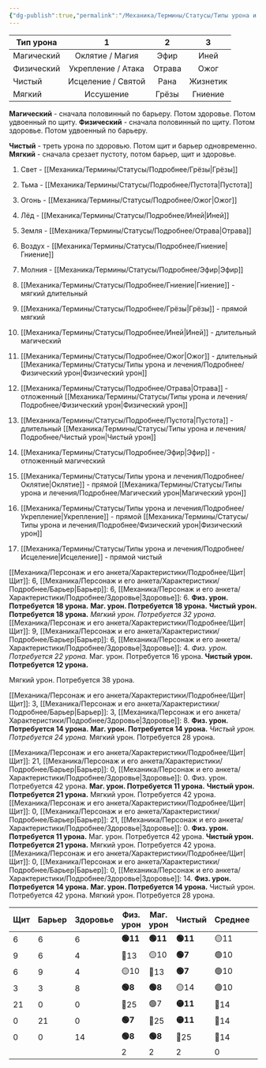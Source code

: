 ```yaml
---
{"dg-publish":true,"permalink":"/Механика/Термины/Статусы/Типы урона и лечения/Таблица урона/","noteIcon":"","created":"2025-09-17T17:10:47.060+03:00","updated":"2025-09-17T00:04:33.580+03:00"}
---
```





| **Тип урона** |         1          |   2    |    3     |
| ------------- |:------------------:|:------:|:--------:|
| Магический    | Оклятие / Магия  |  Эфир  |   Иней   |
| Физический    | Укрепление / Атака | Отрава |   Ожог   |
| Чистый        | Исцеление / Святой |  Рана  | Жизнетик | 
| Мягкий        |     Иссушение      | Грёзы  | Гниение  |



**Магический** - сначала половинный по барьеру. Потом здоровье. Потом удвоенный по щиту.
**Физический** - сначала половинный по щиту. Потом здоровье. Потом удвоенный по барьеру.

**Чистый** - треть урона по здоровью. Потом щит и барьер одновременно. 
**Мягкий** - сначала срезает пустоту, потом барьер, щит и здоровье. 

1. Свет - [[Механика/Термины/Статусы/Подробнее/Грёзы\|Грёзы]]
2. Тьма - [[Механика/Термины/Статусы/Подробнее/Пустота\|Пустота]]
3. Огонь  - [[Механика/Термины/Статусы/Подробнее/Ожог\|Ожог]]
4. Лёд - [[Механика/Термины/Статусы/Подробнее/Иней\|Иней]]
5. Земля - [[Механика/Термины/Статусы/Подробнее/Отрава\|Отрава]]
6. Воздух - [[Механика/Термины/Статусы/Подробнее/Гниение\|Гниение]]
7. Молния - [[Механика/Термины/Статусы/Подробнее/Эфир\|Эфир]]


1. [[Механика/Термины/Статусы/Подробнее/Гниение\|Гниение]] - мягкий длительный

2. [[Механика/Термины/Статусы/Подробнее/Грёзы\|Грёзы]] - прямой мягкий
3. [[Механика/Термины/Статусы/Подробнее/Иней\|Иней]] - длительный магический
4. [[Механика/Термины/Статусы/Подробнее/Ожог\|Ожог]] - длительный [[Механика/Термины/Статусы/Типы урона и лечения/Подробнее/Физический урон\|Физический урон]]
5. [[Механика/Термины/Статусы/Подробнее/Отрава\|Отрава]] - отложенный [[Механика/Термины/Статусы/Типы урона и лечения/Подробнее/Физический урон\|Физический урон]]
6. [[Механика/Термины/Статусы/Подробнее/Пустота\|Пустота]] - длительный [[Механика/Термины/Статусы/Типы урона и лечения/Подробнее/Чистый урон\|Чистый урон]]
7. [[Механика/Термины/Статусы/Подробнее/Эфир\|Эфир]] - отложенный магический
8. [[Механика/Термины/Статусы/Типы урона и лечения/Подробнее/Оклятие\|Оклятие]] - прямой [[Механика/Термины/Статусы/Типы урона и лечения/Подробнее/Магический урон\|Магический урон]]
9. [[Механика/Термины/Статусы/Типы урона и лечения/Подробнее/Укрепление\|Укрепление]] - прямой [[Механика/Термины/Статусы/Типы урона и лечения/Подробнее/Физический урон\|Физический урон]]
10. [[Механика/Термины/Статусы/Типы урона и лечения/Подробнее/Исцеление\|Исцеление]] - прямой чистый 


[[Механика/Персонаж и его анкета/Характеристики/Подробнее/Щит\|Щит]]: 6, [[Механика/Персонаж и его анкета/Характеристики/Подробнее/Барьер\|Барьер]]: 6, [[Механика/Персонаж и его анкета/Характеристики/Подробнее/Здоровье\|Здоровье]]: 6. 
**Физ. урон. Потребуется 18 урона.** 
**Маг. урон. Потребуется 18 урона.**
**Чистый урон. Потребуется 18 урона.**
*Мягкий урон. Потребуется 32 урона.*
[[Механика/Персонаж и его анкета/Характеристики/Подробнее/Щит\|Щит]]: 9, [[Механика/Персонаж и его анкета/Характеристики/Подробнее/Барьер\|Барьер]]: 6, [[Механика/Персонаж и его анкета/Характеристики/Подробнее/Здоровье\|Здоровье]]: 4. 
*Физ. урон. Потребуется 22 урона.* 
Маг. урон. Потребуется 16 урона.
**Чистый урон. Потребуется 12 урона.**

Мягкий урон. Потребуется 38 урона. 

[[Механика/Персонаж и его анкета/Характеристики/Подробнее/Щит\|Щит]]: 3, [[Механика/Персонаж и его анкета/Характеристики/Подробнее/Барьер\|Барьер]]: 3, [[Механика/Персонаж и его анкета/Характеристики/Подробнее/Здоровье\|Здоровье]]: 8. 
**Физ. урон. Потребуется 14 урона.** 
**Маг. урон. Потребуется 14 урона.**
*Чистый урон. Потребуется 24 урона.*
Мягкий урон. Потребуется 28 урона. 

[[Механика/Персонаж и его анкета/Характеристики/Подробнее/Щит\|Щит]]: 21, [[Механика/Персонаж и его анкета/Характеристики/Подробнее/Барьер\|Барьер]]: 0, [[Механика/Персонаж и его анкета/Характеристики/Подробнее/Здоровье\|Здоровье]]: 0. 
Физ. урон. Потребуется 42 урона. 
**Маг. урон. Потребуется 11 урона.**
**Чистый урон. Потребуется 21 урона.**
Мягкий урон. Потребуется 42 урона. 
[[Механика/Персонаж и его анкета/Характеристики/Подробнее/Щит\|Щит]]: 0, [[Механика/Персонаж и его анкета/Характеристики/Подробнее/Барьер\|Барьер]]: 21, [[Механика/Персонаж и его анкета/Характеристики/Подробнее/Здоровье\|Здоровье]]: 0. 
**Физ. урон. Потребуется 11 урона.** 
Маг. урон. Потребуется 42 урона.
**Чистый урон. Потребуется 21 урона.**
Мягкий урон. Потребуется 42 урона. 
[[Механика/Персонаж и его анкета/Характеристики/Подробнее/Щит\|Щит]]: 0, [[Механика/Персонаж и его анкета/Характеристики/Подробнее/Барьер\|Барьер]]: 0, [[Механика/Персонаж и его анкета/Характеристики/Подробнее/Здоровье\|Здоровье]]: 14. 
**Физ. урон. Потребуется 14 урона.** 
**Маг. урон. Потребуется 14 урона.**
Чистый урон. Потребуется 42 урона.
Мягкий урон. Потребуется 28 урона. 

| Щит | Барьер | Здоровье | Физ. урон | Маг. урон | Чистый   | Среднее | Мягкий |
| --- | ------ | -------- | --------- | --------- | -------- | ------- | ------ |
| 6   | 6      | 6        | **🟢11**  | **🟢11**  | **🟢11** | 🟡11    | 🔴19   |
| 9   | 6      | 4        | 🔴13      | 🟡10      | **🟢7**  | 🟢10    | 🔴23   |
| 6   | 9      | 4        | 🟡10      | 🔴13      | **🟢7**  | 🟢10    | 🔴23   |
| 3   | 3      | 8        | **🟢8**   | **🟢8**   | 🟡14     | 🟢10    | 🔴17   |
| 21  | 0      | 0        | 🔴25      | 🟢7       | **🟡11** | 🔴14    | 🔴25   |
| 0   | 21     | 0        | **🟢7**   | 🔴25      | **🟡11** | 🔴14    | 🔴25   |
| 0   | 0      | 14       | **🟢8**   | **🟢8**   | 🔴25     | 🔴14    | 🟡17   |
|     |        |          |    2       |   2        |   2       |   0      |  -6      |

